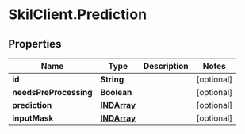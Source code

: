 # SkilClient.Prediction

## Properties

Name | Type | Description | Notes
------------ | ------------- | ------------- | -------------
**id** | **String** |  | [optional] 
**needsPreProcessing** | **Boolean** |  | [optional] 
**prediction** | [**INDArray**](INDArray.md) |  | [optional] 
**inputMask** | [**INDArray**](INDArray.md) |  | [optional] 



